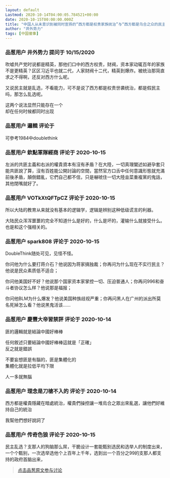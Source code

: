 ```yaml
---
layout: default
Lastmod: 2020-10-14T04:00:05.784521+00:00
date: 2020-10-15T00:00:00.000Z
title: "中国人从未意识到被同时宣扬的“西方都是权贵家族统治”与“西方都是乌合之众的民主乱选”矛盾吗？"
author: "井外势力"
tags: [中国傻事]
---
```



### 品葱用户 **井外势力** 提问于 10/15/2020
    
吹嘘共产党时说都是精英，那他们口中的西方权贵，财阀，资本家动辄百年的家族不是更精英？区区习近平也就二代，人家财阀十二代，精英到爆炸。被统治那简直求之不得啊，还反对西方什么呢。  
  
又说民主就是乱选，不看能力，可不是说了西方都是权贵世袭统治，都是假民主吗，那怎么乱选呢。  
  
这两个说法显然只能存在一个  
却在任何时候都同时出现
    
                

### 品葱用户 **邏輯** 评论于 
        
可參考1984中doublethink
        
                

### 品葱用户 **欽點軍隊經商** 评论于 2020-10-15
        
左派的共匪主義和右派的權貴資本有沒有矛盾？在大陸，一切真理闡述如避孕套只能共匪說了算，沒有百姓能公開討論的空間，當然官方口舌中任何意識形態就充滿前後矛盾，顛倒錯亂，它們自己都不信，只是嚇唬住一切大陸韭菜重複黨的鬼話，其他閉嘴就好了。
        
                

### 品葱用户 **VOTkXtQFTpCZ** 评论于 2020-10-15
        
所以大陆的教育从来就没有基本的逻辑学，逻辑是辨别这种低级谎言的利器。  
  
大陆民众浑浑噩噩的完全不知道什么是好的，什么是坏的，灌输什么就接受什么。也是和这个强相关的。
        
                

### 品葱用户 **spark808** 评论于 2020-10-15
        
DoubleThink随处可见，见怪不怪。  
  
你问他为什么要打蒋介石？他说因为蒋家搞独裁；你再问为什么现在不实行民主？他说是民众素质低不适合；  
  
你问他美国好不好？他说那个国家资本家掌控一切、压迫普通人；你再问996和奋斗者协议怎么样？他说那是福报；  
  
你问他BLM为什么爆发？他说美国种族歧视严重；你再问黑人在广州的派出所莫名死掉怎么看？他说黑鬼活该......
        
                

### 品葱用户 **慶豐大帝習禁評** 评论于 2020-10-14
        
匪的邏輯就是結論中國好棒棒  
  
任何敘述只要結論中國好棒棒這就是「正確」  
反之就是錯誤  
  
不要妄想匪是有腦的，匪是集體化的  
集體化就是拉低平均下限  
  
人一多就無腦
        
                

### 品葱用户 **理念是刀槍不入的** 评论于 2020-10-14
        
西方都是權貴隱藏在暗處統治，權貴們操控讓一堆烏合之眾出來亂選，讓他們好維持自己的統治  
  
我幫他們想好說詞了
        
                

### 品葱用户 **传奇色狼** 评论于 2020-10-15
        
民主乱选？支那人的狗脑那么屌，干脆设计一套能甄别选民和选举人的制度出来，一个个甄别，一次选举选他个上百年上千年，选到出一个百分之99的支那人都支持的政府首脑出来，
        
                





> [点击品葱原文参与讨论](https://pincong.rocks/question/32198)

